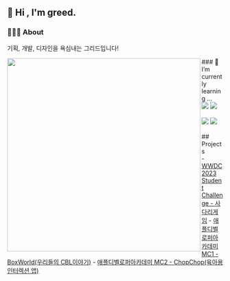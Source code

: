 <div align="left">

## 👋 Hi , I'm greed.
### 👨🏻‍💻  About
기획, 개발, 디자인을 욕심내는 그리드입니다!   

<img align = "left" src = "https://github-readme-stats.vercel.app/api?username=greeddk&show_icons=true&theme=buefy" width = 450/>

<div align=left> 
 ### 🌱 I’m currently learning ...   
 <br>
<img src="https://img.shields.io/badge/swift-F05138?style=for-the-badge&logo=swift&logoColor=white">
<img src="https://img.shields.io/badge/java-007396?style=for-the-badge&logo=java&logoColor=white">
 </br>

<br>
<img src="https://img.shields.io/badge/github-181717?style=for-the-badge&logo=github&logoColor=white">
<img src="https://img.shields.io/badge/git-F05032?style=for-the-badge&logo=git&logoColor=white">
<br/>       
  
</div>


<br>
##  Projects     
<br/>
 - <a href="[https://github.com/Greeddk/WWDC2023]">WWDC2023 Student Challenge - 사다리게임</a>
 - <a href="[https://github.com/Greeddk/BoxWorld.git]">애플디벨로퍼아카데미 MC1 - BoxWorld(우리들의 CBL이야기)</a>
 - <a href="[https://github.com/MC2-Team7]">애플디벨로퍼아카데미 MC2 - ChopChop(육아용 인터렉션 앱)</a>
  
  
